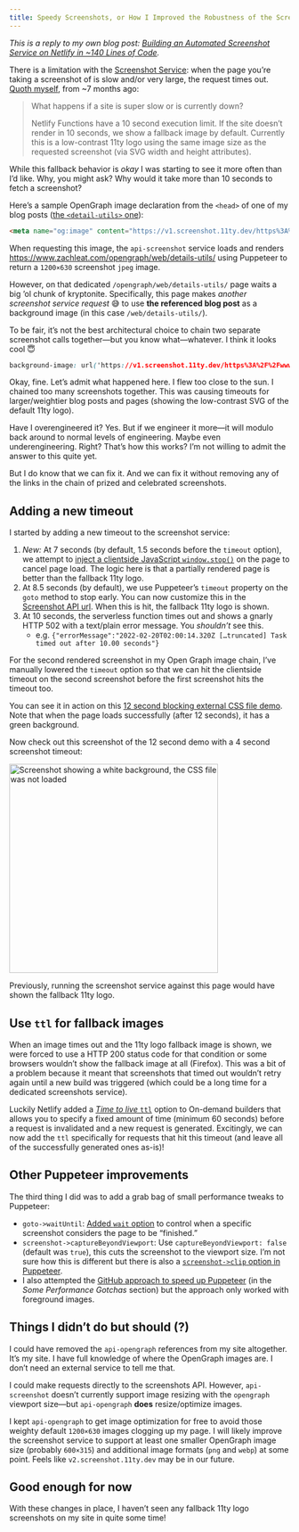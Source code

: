 ```yaml
---
title: Speedy Screenshots, or How I Improved the Robustness of the Screenshot Service
---
```

_This is a reply to my own blog post: [Building an Automated Screenshot Service on Netlify in ~140 Lines of Code](/web/screenshots/)._

There is a limitation with the [Screenshot Service](https://www.11ty.dev/docs/services/screenshots/): when the page you’re taking a screenshot of is slow and/or very large, the request times out. [Quoth myself](/web/screenshots/#what-happens-if-a-site-is-super-slow-or-is-currently-down), from ~7 months ago:

> What happens if a site is super slow or is currently down?
>
> Netlify Functions have a 10 second execution limit. If the site doesn’t render in 10 seconds, we show a fallback image by default. Currently this is a low-contrast 11ty logo using the same image size as the requested screenshot (via SVG width and height attributes).

While this fallback behavior is _okay_ I was starting to see it more often than I’d like. Why, you might ask? Why would it take more than 10 seconds to fetch a screenshot?

Here’s a sample OpenGraph image declaration from the `<head>` of one of my blog posts ([the `<detail-utils>` one](/web/details-utils/)):

```html
<meta name="og:image" content="https://v1.screenshot.11ty.dev/https%3A%2F%2Fwww.zachleat.com%2Fopengraph%2Fweb%2Fdetails-utils%2F/opengraph/">
```

When requesting this image, the `api-screenshot` service loads and renders https://www.zachleat.com/opengraph/web/details-utils/ using Puppeteer to return a `1200×630` screenshot `jpeg` image.

However, on that dedicated `/opengraph/web/details-utils/` page waits a big ’ol chunk of kryptonite. Specifically, this page makes _another screenshot service request_ 😅 to use **the referenced blog post** as a background image (in this case `/web/details-utils/`).

To be fair, it’s not the best architectural choice to chain two separate screenshot calls together—but you know what—whatever. I think it looks cool 😇

```css
background-image: url('https://v1.screenshot.11ty.dev/https%3A%2F%2Fwww.zachleat.com%2Fweb%2Fdetails-utils%2F/opengraph/');
```

Okay, fine. Let’s admit what happened here. I flew too close to the sun. I chained too many screenshots together. This was causing timeouts for larger/weightier blog posts and pages (showing the low-contrast SVG of the default 11ty logo).

Have I overengineered it? Yes. But if we engineer it more—it will modulo back around to normal levels of engineering. Maybe even underengineering. Right? That’s how this works? I’m not willing to admit the answer to this quite yet.

But I do know that we can fix it. And we can fix it without removing any of the links in the chain of prized and celebrated screenshots.

## Adding a new timeout

I started by adding a new timeout to the screenshot service:

1. _New:_ At 7 seconds (by default, 1.5 seconds before the `timeout` option), we attempt to [inject a clientside JavaScript `window.stop()`](https://github.com/puppeteer/puppeteer/issues/3238) on the page to cancel page load. The logic here is that a partially rendered page is better than the fallback 11ty logo.
1. At 8.5 seconds (by default), we use Puppeteer’s `timeout` property on the `goto` method to stop early. You can now customize this in the [Screenshot API url](https://www.11ty.dev/docs/services/screenshots/#custom-timeout). When this is hit, the fallback 11ty logo is shown.
1. At 10 seconds, the serverless function times out and shows a gnarly HTTP 502 with a text/plain error message. You _shouldn’t_ see this.
    * e.g. `{"errorMessage":"2022-02-20T02:00:14.320Z […truncated] Task timed out after 10.00 seconds"}`

For the second rendered screenshot in my Open Graph image chain, I’ve manually lowered the `timeout` option so that we can hit the clientside timeout on the second screenshot before the first screenshot hits the timeout too.

You can see it in action on this [12 second blocking external CSS file demo](https://www.zachleat.com/test/async-css-loading/default-12.html). Note that when the page loads successfully (after 12 seconds), it has a green background.

Now check out this screenshot of the 12 second demo with a 4 second screenshot timeout:

<img src="https://v1.screenshot.11ty.dev/https%3A%2F%2Fwww.zachleat.com%2Ftest%2Fasync-css-loading%2Fdefault-12.html/small/_timeout:4/" alt="Screenshot showing a white background, the CSS file was not loaded" width="375" height="375" loading="lazy" decoding="async">

Previously, running the screenshot service against this page would have shown the fallback 11ty logo.

## Use `ttl` for fallback images

When an image times out and the 11ty logo fallback image is shown, we were forced to use a HTTP 200 status code for that condition or some browsers wouldn’t show the fallback image at all (Firefox). This was a bit of a problem because it meant that screenshots that timed out wouldn’t retry again until a new build was triggered (which could be a long time for a dedicated screenshots service).

Luckily Netlify added a [_Time to live_ `ttl`](https://docs.netlify.com/configure-builds/on-demand-builders/#time-to-live-ttl) option to On-demand builders that allows you to specify a fixed amount of time (minimum 60 seconds) before a request is invalidated and a new request is generated. Excitingly, we can now add the `ttl` specifically for requests that hit this timeout (and leave all of the successfully generated ones as-is)!

## Other Puppeteer improvements

The third thing I did was to add a grab bag of small performance tweaks to Puppeteer:

* `goto->waitUntil`: [Added `wait` option](https://www.11ty.dev/docs/services/screenshots/#custom-wait-conditions) to control when a specific screenshot considers the page to be “finished.”
* `screenshot->captureBeyondViewport`: Use `captureBeyondViewport: false` (default was `true`), this cuts the screenshot to the viewport size. I’m not sure how this is different but there is also a [`screenshot->clip` option in Puppeteer](https://github.com/11ty/api-screenshot/blob/ea2396fc287f362f466f8a61a328ab57a88a0b17/functions/screenshot.js#L59-L63).
* I also attempted the [GitHub approach to speed up Puppeteer](https://github.blog/2021-06-22-framework-building-open-graph-images/) (in the _Some Performance Gotchas_ section) but the approach only worked with foreground images.

## Things I didn’t do but should (?)

I could have removed the `api-opengraph` references from my site altogether. It’s my site. I have full knowledge of where the OpenGraph images are. I don’t need an external service to tell me that.

I could make requests directly to the screenshots API. However, `api-screenshot` doesn’t currently support image resizing with the `opengraph` viewport size—but `api-opengraph` **does** resize/optimize images.

I kept `api-opengraph` to get image optimization for free to avoid those weighty default `1200×630` images clogging up my page. I will likely improve the screenshot service to support at least one smaller OpenGraph image size (probably `600×315`) and additional image formats (`png` and `webp`) at some point. Feels like `v2.screenshot.11ty.dev` may be in our future.

## Good enough for now

With these changes in place, I haven’t seen any fallback 11ty logo screenshots on my site in quite some time!